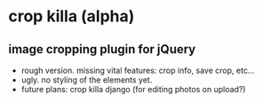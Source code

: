 # crop killa (alpha)
## image cropping plugin for jQuery

- rough version. missing vital features: crop info, save crop, etc...
- ugly. no styling of the elements yet.
- future plans: crop killa django (for editing photos on upload?)
